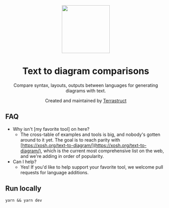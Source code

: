 <div align="center">
  <img
  src="https://github.com/terrastruct/text-to-diagram.com/blob/6e91e491a0ac913b1ac8b9f710d520cdee903057/public/svg/switch.svg"
  width="150px"
  height="150px"
  />
  <h1>Text to diagram comparisons</h1>
  <p>Compare syntax, layouts, outputs between languages for generating diagrams with text.</p>
  <p>Created and maintained by <a href="https://terrastruct.com">Terrastruct</a></p>
</div>

## FAQ

- Why isn't [my favorite tool] on here?
  - The cross-table of examples and tools is big, and nobody's gotten around to it yet.
    The goal is to reach parity with
    [https://xosh.org/text-to-diagram/](https://xosh.org/text-to-diagram/), which is the
    current most comprehensive list on the web, and we're adding in order of popularity.
- Can I help?
  - Yes! If you'd like to help support your favorite tool, we welcome pull requests for
    language additions.

## Run locally

`yarn && yarn dev`
